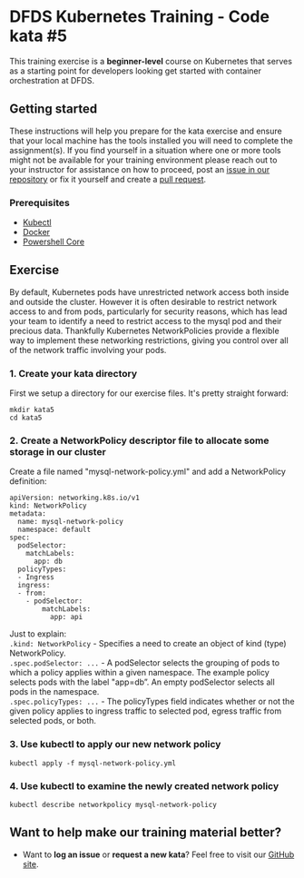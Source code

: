 DFDS Kubernetes Training - Code kata #5
======================================

This training exercise is a **beginner-level** course on Kubernetes that serves as a starting point for developers looking get started with container orchestration at DFDS.

## Getting started
These instructions will help you prepare for the kata exercise and ensure that your local machine has the tools installed you will need to complete the assignment(s). If you find yourself in a situation where one or more tools might not be available for your training environment please reach out to your instructor for assistance on how to proceed, post an [issue in our repository](https://github.com/dfds/dojo/issues) or fix it yourself and create a [pull request](https://github.com/dfds/dojo/pulls).

### Prerequisites
* [Kubectl](https://kubernetes.io/docs/tasks/tools/install-kubectl/)
* [Docker](https://www.docker.com/products/docker-desktop)
* [Powershell Core](https://docs.microsoft.com/en-us/powershell/scripting/install/installing-powershell?view=powershell-6)

## Exercise
By default, Kubernetes pods have unrestricted network access both inside and outside the cluster. However it is often desirable to restrict network access to and from pods, particularly for security reasons, which has lead your team to identify a need to restrict access to the mysql pod and their precious data. Thankfully Kubernetes NetworkPolicies provide a flexible way to implement these networking restrictions, giving you control over all of the network traffic involving your pods. 


### 1. Create your kata directory
First we setup a directory for our exercise files. It's pretty straight forward:

```
mkdir kata5
cd kata5
```

### 2. Create a NetworkPolicy descriptor file to allocate some storage in our cluster
Create a file named "mysql-network-policy.yml" and add a NetworkPolicy definition:

```
apiVersion: networking.k8s.io/v1
kind: NetworkPolicy
metadata:
  name: mysql-network-policy
  namespace: default
spec:
  podSelector:
    matchLabels:
      app: db
  policyTypes:
  - Ingress
  ingress:
  - from:
    - podSelector:
        matchLabels:
          app: api
```

Just to explain: <br/>
`.kind: NetworkPolicy` - Specifies a need to create an object of kind (type) NetworkPolicy. <br/>
`.spec.podSelector: ...` -  A podSelector selects the grouping of pods to which a policy applies within a given namespace. The example policy selects pods with the label "app=db”. An empty podSelector selects all pods in the namespace.<br/>
`.spec.policyTypes: ...` -  The policyTypes field indicates whether or not the given policy applies to ingress traffic to selected pod, egress traffic from selected pods, or both.<br/>

### 3. Use kubectl to apply our new network policy
`kubectl apply -f mysql-network-policy.yml`

### 4. Use kubectl to examine the newly created network policy
`kubectl describe networkpolicy mysql-network-policy`

## Want to help make our training material better?
 * Want to **log an issue** or **request a new kata**? Feel free to visit our [GitHub site](https://github.com/dfds/dojo/issues). 